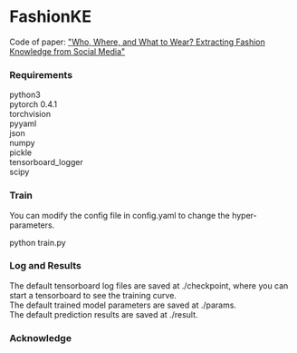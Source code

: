 # FashionKE
Code of paper: ["Who, Where, and What to Wear? Extracting Fashion Knowledge from Social Media"](https://dl.acm.org/doi/pdf/10.1145/3343031.3350889)

### Requirements
python3  
pytorch 0.4.1  
torchvision  
pyyaml  
json  
numpy  
pickle  
tensorboard\_logger  
scipy  

### Train
You can modify the config file in config.yaml to change the hyper-parameters.

python train.py 

### Log and Results
The default tensorboard log files are saved at ./checkpoint, where you can start a tensorboard to see the training curve.   
The default trained model parameters are saved at ./params.   
The default prediction results are saved at ./result.

### Acknowledge
